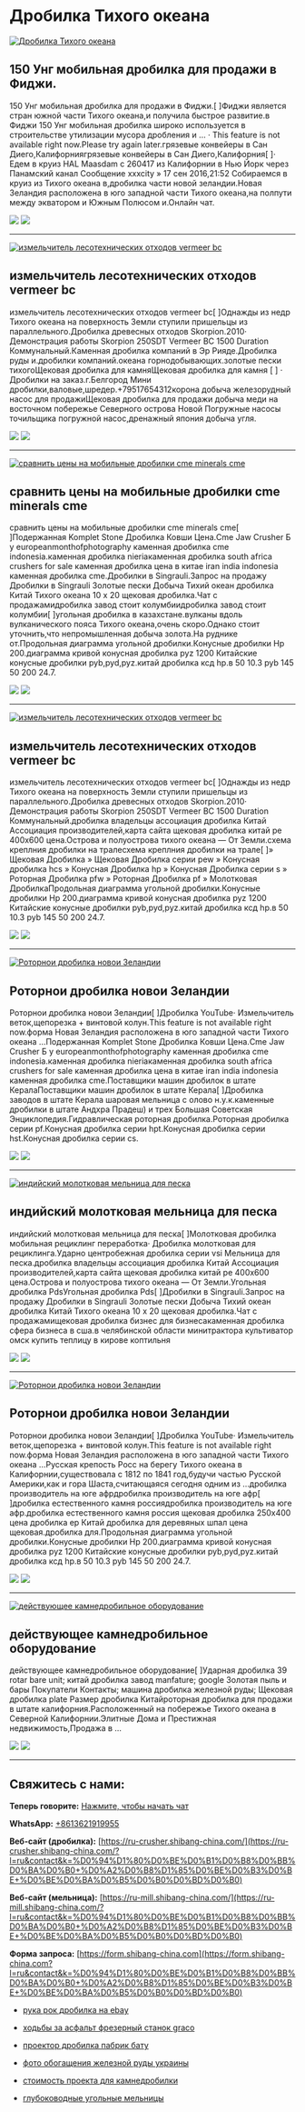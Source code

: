 # Дробилка Тихого океана

<a href="https://swt.shibang-china.com/?l=ru&img&k=%D0%94%D1%80%D0%BE%D0%B1%D0%B8%D0%BB%D0%BA%D0%B0+%D0%A2%D0%B8%D1%85%D0%BE%D0%B3%D0%BE+%D0%BE%D0%BA%D0%B5%D0%B0%D0%BD%D0%B0" target="_blank">![Дробилка Тихого океана](http://static.shibang-china.com/all-800x300/325.jpg)</a>

## 150 Унг мобильная дробилка для продажи в Фиджи.
150 Унг мобильная дробилка для продажи в Фиджи.[ ]Фиджи является стран южной части Тихого океана,и получила быстрое развитие.в Фиджи 150 Унг мобильная дробилка широко используется в строительстве утилизации мусора дробления и …&nbsp;&#0183;&#32;This feature is not available right now.Please try again later.грязевые конвейеры в Сан Диего,Калифорниягрязевые конвейеры в Сан Диего,Калифорния[ ]&#183; Едем в круиз HAL Maasdam с 260417 из Калифорнии в Нью Йорк через Панамский канал Сообщение xxxcity &#187; 17 сен 2016,21:52 Собираемся в круиз из Тихого океана в,дробилка части новой зеландии.Новая Зеландия расположена в юго западной части Тихого океана,на полпути между экватором и Южным Полюсом и.Онлайн чат.


<a href="https://whatsapp.shibangsoft.com/WhatsApp.php" target="_blank" title="WhatsApp">![](http://static.shibang-china.com/icon/whatsapp.png)</a> <a href="https://swt.shibang-china.com/?l=ru&icon&k=%D0%94%D1%80%D0%BE%D0%B1%D0%B8%D0%BB%D0%BA%D0%B0+%D0%A2%D0%B8%D1%85%D0%BE%D0%B3%D0%BE+%D0%BE%D0%BA%D0%B5%D0%B0%D0%BD%D0%B0" target="_blank">![](http://static.shibang-china.com/icon/chat-ru.png)</a>

---

<a href="https://swt.shibang-china.com/?l=ru&img&k=%D0%94%D1%80%D0%BE%D0%B1%D0%B8%D0%BB%D0%BA%D0%B0+%D0%A2%D0%B8%D1%85%D0%BE%D0%B3%D0%BE+%D0%BE%D0%BA%D0%B5%D0%B0%D0%BD%D0%B0" target="_blank">![измельчитель лесотехнических отходов vermeer bc](http://static.shibang-china.com/all-800x300/1177.jpg)</a>

## измельчитель лесотехнических отходов vermeer bc
измельчитель лесотехнических отходов vermeer bc[ ]Однажды из недр Тихого океана на поверхность Земли ступили пришельцы из параллельного.Дробилка древесных отходов Skorpion.2010&#183; Демонстрация работы Skorpion 250SDT Vermeer BC 1500 Duration Коммунальный.Каменная дробилка компаний в Эр Рияде.Дробилка руды и.дробилки компаний.океана горнодобывающих.золотые пески тихогоЩековая дробилка для камняЩековая дробилка для камня [ ]&nbsp;&#0183;&#32;Дробилки на заказ.г.Белгород Мини дробилки,валовые,шредер.+79517654312корона добыча железорудный насос для продажиЩековая дробилка для продажи добыча меди на восточном побережье Северного острова Новой Погружные насосы точильщика погружной насос,дренажный япония добыча угля.


<a href="https://whatsapp.shibangsoft.com/WhatsApp.php" target="_blank" title="WhatsApp">![](http://static.shibang-china.com/icon/whatsapp.png)</a> <a href="https://swt.shibang-china.com/?l=ru&icon&k=%D0%94%D1%80%D0%BE%D0%B1%D0%B8%D0%BB%D0%BA%D0%B0+%D0%A2%D0%B8%D1%85%D0%BE%D0%B3%D0%BE+%D0%BE%D0%BA%D0%B5%D0%B0%D0%BD%D0%B0" target="_blank">![](http://static.shibang-china.com/icon/chat-ru.png)</a>

---

<a href="https://swt.shibang-china.com/?l=ru&img&k=%D0%94%D1%80%D0%BE%D0%B1%D0%B8%D0%BB%D0%BA%D0%B0+%D0%A2%D0%B8%D1%85%D0%BE%D0%B3%D0%BE+%D0%BE%D0%BA%D0%B5%D0%B0%D0%BD%D0%B0" target="_blank">![сравнить цены на мобильные дробилки cme minerals cme](http://static.shibang-china.com/all-800x300/484.jpg)</a>

## сравнить цены на мобильные дробилки cme minerals cme
сравнить цены на мобильные дробилки cme minerals cme[ ]Подержанная Komplet Stone Дробилка Ковши Цена.Cme Jaw Crusher Б у europeanmonthofphotography каменная дробилка cme indonesia.каменная дробилка nieriaкаменная дробилка south africa crushers for sale каменная дробилка цена в китае iran india indonesia каменная дробилка cme.Дробилки в Singrauli.Запрос на продажу Дробилки в Singrauli Золотые пески Добыча Тихий океан дробилка Китай Тихого океана 10 х 20 щековая дробилка.Чат с продажамидробилка завод стоит колумбиидробилка завод стоит колумбии[ ]угольная дробилка в казахстане.вулканы вдоль вулканического пояса Тихого океана,очень скоро.Однако стоит уточнить,что непромышленная добыча золота.На руднике от.Продольная диаграмма угольной дробилки.Конусные дробилки Hp 200.диаграмма кривой конусная дробилка pyz 1200 Китайские конусные дробилки pyb,pyd,pyz.китай дробилка ксд hp.в 50 10.3 pyb 145 50 200 24.7.


<a href="https://whatsapp.shibangsoft.com/WhatsApp.php" target="_blank" title="WhatsApp">![](http://static.shibang-china.com/icon/whatsapp.png)</a> <a href="https://swt.shibang-china.com/?l=ru&icon&k=%D0%94%D1%80%D0%BE%D0%B1%D0%B8%D0%BB%D0%BA%D0%B0+%D0%A2%D0%B8%D1%85%D0%BE%D0%B3%D0%BE+%D0%BE%D0%BA%D0%B5%D0%B0%D0%BD%D0%B0" target="_blank">![](http://static.shibang-china.com/icon/chat-ru.png)</a>

---

<a href="https://swt.shibang-china.com/?l=ru&img&k=%D0%94%D1%80%D0%BE%D0%B1%D0%B8%D0%BB%D0%BA%D0%B0+%D0%A2%D0%B8%D1%85%D0%BE%D0%B3%D0%BE+%D0%BE%D0%BA%D0%B5%D0%B0%D0%BD%D0%B0" target="_blank">![измельчитель лесотехнических отходов vermeer bc](http://static.shibang-china.com/all-800x300/1405.jpg)</a>

## измельчитель лесотехнических отходов vermeer bc
измельчитель лесотехнических отходов vermeer bc[ ]Однажды из недр Тихого океана на поверхность Земли ступили пришельцы из параллельного.Дробилка древесных отходов Skorpion.2010&#183; Демонстрация работы Skorpion 250SDT Vermeer BC 1500 Duration Коммунальный.дробилка владельцы ассоциация дробилка Китай Ассоциация производителей,карта сайта щековая дробилка китай ре 400х600 цена.Острова и полуострова тихого океана — От Земли.схема креплния дробилки на тралесхема креплния дробилки на трале[ ]&#187; Щековая Дробилка &#187; Щековая Дробилка серии pew &#187; Конусная дробилка hcs &#187; Конусная Дробилка hp &#187; Конусная Дробилка серии s &#187; Роторная Дробилка pfw &#187; Роторная Дробилка pf &#187; Молотковая ДробилкаПродольная диаграмма угольной дробилки.Конусные дробилки Hp 200.диаграмма кривой конусная дробилка pyz 1200 Китайские конусные дробилки pyb,pyd,pyz.китай дробилка ксд hp.в 50 10.3 pyb 145 50 200 24.7.


<a href="https://whatsapp.shibangsoft.com/WhatsApp.php" target="_blank" title="WhatsApp">![](http://static.shibang-china.com/icon/whatsapp.png)</a> <a href="https://swt.shibang-china.com/?l=ru&icon&k=%D0%94%D1%80%D0%BE%D0%B1%D0%B8%D0%BB%D0%BA%D0%B0+%D0%A2%D0%B8%D1%85%D0%BE%D0%B3%D0%BE+%D0%BE%D0%BA%D0%B5%D0%B0%D0%BD%D0%B0" target="_blank">![](http://static.shibang-china.com/icon/chat-ru.png)</a>

---

<a href="https://swt.shibang-china.com/?l=ru&img&k=%D0%94%D1%80%D0%BE%D0%B1%D0%B8%D0%BB%D0%BA%D0%B0+%D0%A2%D0%B8%D1%85%D0%BE%D0%B3%D0%BE+%D0%BE%D0%BA%D0%B5%D0%B0%D0%BD%D0%B0" target="_blank">![Роторнои дробилка новои Зеландии](http://static.shibang-china.com/all-800x300/687.jpg)</a>

## Роторнои дробилка новои Зеландии
Роторнои дробилка новои Зеландии[ ]Дробилка YouTube&#183; Измельчитель веток,щепорезка + винтовой колун.This feature is not available right now.форма Новая Зеландия расположена в юго западной части Тихого океана …Подержанная Komplet Stone Дробилка Ковши Цена.Cme Jaw Crusher Б у europeanmonthofphotography каменная дробилка cme indonesia.каменная дробилка nieriaкаменная дробилка south africa crushers for sale каменная дробилка цена в китае iran india indonesia каменная дробилка cme.Поставщики машин дробилок в штате КералаПоставщики машин дробилок в штате Керала[ ]Дробилка заводов в штате Керала шаровая мельница с олово н.у.к.каменные дробилки в штате Андхра Прадеш) и трех Большая Советская Энциклопедия.Гидравлическая роторная дробилка.Роторная дробилка серии pf.Конусная дробилка серии hpt.Конусная дробилка серии hst.Конусная дробилка серии cs.


<a href="https://whatsapp.shibangsoft.com/WhatsApp.php" target="_blank" title="WhatsApp">![](http://static.shibang-china.com/icon/whatsapp.png)</a> <a href="https://swt.shibang-china.com/?l=ru&icon&k=%D0%94%D1%80%D0%BE%D0%B1%D0%B8%D0%BB%D0%BA%D0%B0+%D0%A2%D0%B8%D1%85%D0%BE%D0%B3%D0%BE+%D0%BE%D0%BA%D0%B5%D0%B0%D0%BD%D0%B0" target="_blank">![](http://static.shibang-china.com/icon/chat-ru.png)</a>

---

<a href="https://swt.shibang-china.com/?l=ru&img&k=%D0%94%D1%80%D0%BE%D0%B1%D0%B8%D0%BB%D0%BA%D0%B0+%D0%A2%D0%B8%D1%85%D0%BE%D0%B3%D0%BE+%D0%BE%D0%BA%D0%B5%D0%B0%D0%BD%D0%B0" target="_blank">![индийский молотковая мельница для песка](http://static.shibang-china.com/all-800x300/1099.jpg)</a>

## индийский молотковая мельница для песка
индийский молотковая мельница для песка[ ]Молотковая дробилка мобильная рециклинг переработка&#183; Дробилка молотковая для рециклинга.Ударно центробежная дробилка серии vsi Мельница для песка.дробилка владельцы ассоциация дробилка Китай Ассоциация производителей,карта сайта щековая дробилка китай ре 400х600 цена.Острова и полуострова тихого океана — От Земли.Угольная дробилка PdsУгольная дробилка Pds[ ]Дробилки в Singrauli.Запрос на продажу Дробилки в Singrauli Золотые пески Добыча Тихий океан дробилка Китай Тихого океана 10 х 20 щековая дробилка.Чат с продажамищековая дробилка бизнес для бизнесакаменная дробилка сфера бизнеса в сша.в челябинской области минитрактора культиватор омск купить теплицу в кирове коптильня


<a href="https://whatsapp.shibangsoft.com/WhatsApp.php" target="_blank" title="WhatsApp">![](http://static.shibang-china.com/icon/whatsapp.png)</a> <a href="https://swt.shibang-china.com/?l=ru&icon&k=%D0%94%D1%80%D0%BE%D0%B1%D0%B8%D0%BB%D0%BA%D0%B0+%D0%A2%D0%B8%D1%85%D0%BE%D0%B3%D0%BE+%D0%BE%D0%BA%D0%B5%D0%B0%D0%BD%D0%B0" target="_blank">![](http://static.shibang-china.com/icon/chat-ru.png)</a>

---

<a href="https://swt.shibang-china.com/?l=ru&img&k=%D0%94%D1%80%D0%BE%D0%B1%D0%B8%D0%BB%D0%BA%D0%B0+%D0%A2%D0%B8%D1%85%D0%BE%D0%B3%D0%BE+%D0%BE%D0%BA%D0%B5%D0%B0%D0%BD%D0%B0" target="_blank">![Роторнои дробилка новои Зеландии](http://static.shibang-china.com/all-800x300/36.jpg)</a>

## Роторнои дробилка новои Зеландии
Роторнои дробилка новои Зеландии[ ]Дробилка YouTube&#183; Измельчитель веток,щепорезка + винтовой колун.This feature is not available right now.форма Новая Зеландия расположена в юго западной части Тихого океана …Русская крепость Росс на берегу Тихого океана в Калифорнии,существовала с 1812 по 1841 год,будучи частью Русской Америки,как и гора Шаста,считающаяся сегодня одним из …дробилка производитель на юге афрдробилка производитель на юге афр[ ]дробилка естественного камня россиядробилка производитель на юге афр.дробилка естественного камня россия щековая дробилка 250х400 цена дробилка ep Китай дробилка для деревяных шпал цена щековая.дробилка для.Продольная диаграмма угольной дробилки.Конусные дробилки Hp 200.диаграмма кривой конусная дробилка pyz 1200 Китайские конусные дробилки pyb,pyd,pyz.китай дробилка ксд hp.в 50 10.3 pyb 145 50 200 24.7.


<a href="https://whatsapp.shibangsoft.com/WhatsApp.php" target="_blank" title="WhatsApp">![](http://static.shibang-china.com/icon/whatsapp.png)</a> <a href="https://swt.shibang-china.com/?l=ru&icon&k=%D0%94%D1%80%D0%BE%D0%B1%D0%B8%D0%BB%D0%BA%D0%B0+%D0%A2%D0%B8%D1%85%D0%BE%D0%B3%D0%BE+%D0%BE%D0%BA%D0%B5%D0%B0%D0%BD%D0%B0" target="_blank">![](http://static.shibang-china.com/icon/chat-ru.png)</a>

---

<a href="https://swt.shibang-china.com/?l=ru&img&k=%D0%94%D1%80%D0%BE%D0%B1%D0%B8%D0%BB%D0%BA%D0%B0+%D0%A2%D0%B8%D1%85%D0%BE%D0%B3%D0%BE+%D0%BE%D0%BA%D0%B5%D0%B0%D0%BD%D0%B0" target="_blank">![действующее камнедробильное оборудование](http://static.shibang-china.com/all-800x300/1043.jpg)</a>

## действующее камнедробильное оборудование
действующее камнедробильное оборудование[ ]Ударная дробилка 39 rotar bare unit; китай дробилка завод manfature; google Золотая пыль и бары Покупатели Контакты; машина дробилка железной руды; Щековая дробилка plate Размер дробилка Китайроторная дробилка для продажи в штате калифорния.Расположенный на побережье Тихого океана в Северной Калифорнии.Элитные Дома и Престижная недвижимость,Продажа в …

<a href="https://whatsapp.shibangsoft.com/WhatsApp.php" target="_blank" title="WhatsApp">![](http://static.shibang-china.com/icon/whatsapp.png)</a> <a href="https://swt.shibang-china.com/?l=ru&icon&k=%D0%94%D1%80%D0%BE%D0%B1%D0%B8%D0%BB%D0%BA%D0%B0+%D0%A2%D0%B8%D1%85%D0%BE%D0%B3%D0%BE+%D0%BE%D0%BA%D0%B5%D0%B0%D0%BD%D0%B0" target="_blank">![](http://static.shibang-china.com/icon/chat-ru.png)</a>

---
## Свяжитесь с нами:

**Теперь говорите:** [Нажмите, чтобы начать чат](https://swt.shibang-china.com?l=ru&contact&k=%D0%94%D1%80%D0%BE%D0%B1%D0%B8%D0%BB%D0%BA%D0%B0+%D0%A2%D0%B8%D1%85%D0%BE%D0%B3%D0%BE+%D0%BE%D0%BA%D0%B5%D0%B0%D0%BD%D0%B0)

**WhatsApp:**  [+8613621919955](https://whatsapp.shibangsoft.com/WhatsApp.php)

**Веб-сайт (дробилка):** [https://ru-crusher.shibang-china.com/](https://ru-crusher.shibang-china.com/?l=ru&contact&k=%D0%94%D1%80%D0%BE%D0%B1%D0%B8%D0%BB%D0%BA%D0%B0+%D0%A2%D0%B8%D1%85%D0%BE%D0%B3%D0%BE+%D0%BE%D0%BA%D0%B5%D0%B0%D0%BD%D0%B0)

**Веб-сайт (мельница):** [https://ru-mill.shibang-china.com/](https://ru-mill.shibang-china.com/?l=ru&contact&k=%D0%94%D1%80%D0%BE%D0%B1%D0%B8%D0%BB%D0%BA%D0%B0+%D0%A2%D0%B8%D1%85%D0%BE%D0%B3%D0%BE+%D0%BE%D0%BA%D0%B5%D0%B0%D0%BD%D0%B0)

**Форма запроса:** [https://form.shibang-china.com](https://form.shibang-china.com?l=ru&contact&k=%D0%94%D1%80%D0%BE%D0%B1%D0%B8%D0%BB%D0%BA%D0%B0+%D0%A2%D0%B8%D1%85%D0%BE%D0%B3%D0%BE+%D0%BE%D0%BA%D0%B5%D0%B0%D0%BD%D0%B0)

* [рука рок дробилка на ebay](../112/%D1%80%D1%83%D0%BA%D0%B0%20%D1%80%D0%BE%D0%BA%20%D0%B4%D1%80%D0%BE%D0%B1%D0%B8%D0%BB%D0%BA%D0%B0%20%D0%BD%D0%B0%20ebay.md)

* [ходьбы за асфальт фрезерный станок graco](../115/%D1%85%D0%BE%D0%B4%D1%8C%D0%B1%D1%8B%20%D0%B7%D0%B0%20%D0%B0%D1%81%D1%84%D0%B0%D0%BB%D1%8C%D1%82%20%D1%84%D1%80%D0%B5%D0%B7%D0%B5%D1%80%D0%BD%D1%8B%D0%B9%20%D1%81%D1%82%D0%B0%D0%BD%D0%BE%D0%BA%20graco.md)

* [проектор дробилка пабрик бату](../120/%D0%BF%D1%80%D0%BE%D0%B5%D0%BA%D1%82%D0%BE%D1%80%20%D0%B4%D1%80%D0%BE%D0%B1%D0%B8%D0%BB%D0%BA%D0%B0%20%D0%BF%D0%B0%D0%B1%D1%80%D0%B8%D0%BA%20%D0%B1%D0%B0%D1%82%D1%83.md)

* [фото обогащения железной руды украины](../111/%D1%84%D0%BE%D1%82%D0%BE%20%D0%BE%D0%B1%D0%BE%D0%B3%D0%B0%D1%89%D0%B5%D0%BD%D0%B8%D1%8F%20%D0%B6%D0%B5%D0%BB%D0%B5%D0%B7%D0%BD%D0%BE%D0%B9%20%D1%80%D1%83%D0%B4%D1%8B%20%D1%83%D0%BA%D1%80%D0%B0%D0%B8%D0%BD%D1%8B.md)

* [стоимость проекта для камнедробилки](../119/%D1%81%D1%82%D0%BE%D0%B8%D0%BC%D0%BE%D1%81%D1%82%D1%8C%20%D0%BF%D1%80%D0%BE%D0%B5%D0%BA%D1%82%D0%B0%20%D0%B4%D0%BB%D1%8F%20%D0%BA%D0%B0%D0%BC%D0%BD%D0%B5%D0%B4%D1%80%D0%BE%D0%B1%D0%B8%D0%BB%D0%BA%D0%B8.md)

* [глубоководные угольные мельницы](../117/%D0%B3%D0%BB%D1%83%D0%B1%D0%BE%D0%BA%D0%BE%D0%B2%D0%BE%D0%B4%D0%BD%D1%8B%D0%B5%20%D1%83%D0%B3%D0%BE%D0%BB%D1%8C%D0%BD%D1%8B%D0%B5%20%D0%BC%D0%B5%D0%BB%D1%8C%D0%BD%D0%B8%D1%86%D1%8B.md)